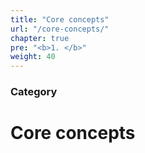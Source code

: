 ```yaml
---
title: "Core concepts"
url: "/core-concepts/"
chapter: true
pre: "<b>1. </b>"
weight: 40
---
```


### Category

# Core concepts
